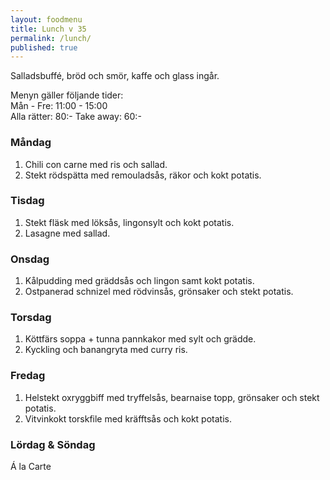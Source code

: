 ```yaml
---
layout: foodmenu
title: Lunch v 35
permalink: /lunch/
published: true
---
```

Salladsbuffé, bröd och smör, kaffe och glass ingår.

Menyn gäller följande tider:  
Mån - Fre: 11:00 - 15:00  
Alla rätter: 80:- Take away: 60:-

### Måndag

1. Chili con carne med ris och sallad.
2. Stekt rödspätta med remouladsås, räkor och kokt potatis.

### Tisdag

1. Stekt fläsk med löksås, lingonsylt och kokt potatis.
2. Lasagne med sallad.

### Onsdag

1. Kålpudding med gräddsås och lingon samt kokt potatis.
2. Ostpanerad schnizel med rödvinsås, grönsaker och stekt potatis.

### Torsdag

1. Köttfärs soppa + tunna pannkakor med sylt och grädde.
2. Kyckling och banangryta med curry ris.

### Fredag

1. Helstekt oxryggbiff med tryffelsås, bearnaise topp, grönsaker och stekt potatis.
2. Vitvinkokt torskfile med kräfftsås och kokt potatis.

### Lördag & Söndag

Á la Carte
